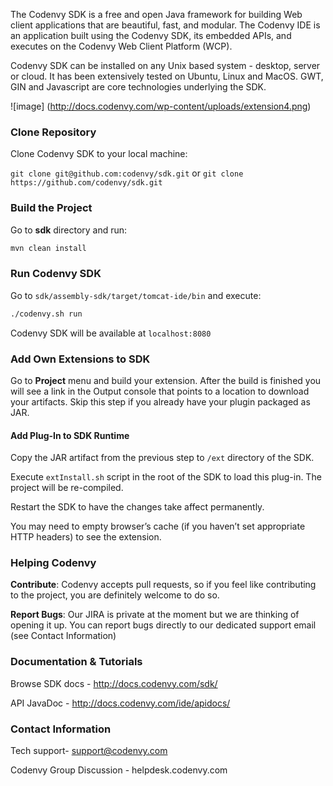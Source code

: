 The Codenvy SDK is a free and open Java framework for building Web client applications that are beautiful, fast, and modular. The Codenvy IDE is an application built using the Codenvy SDK, its embedded APIs, and executes on the Codenvy Web Client Platform (WCP).

Codenvy SDK can be installed on any Unix based system - desktop, server or cloud. It has been extensively tested on Ubuntu, Linux and MacOS. GWT, GIN and Javascript are core technologies underlying the SDK.

![image] (http://docs.codenvy.com/wp-content/uploads/extension4.png)

### Clone Repository

Clone Codenvy SDK to your local machine:

```git clone git@github.com:codenvy/sdk.git``` or ```git clone https://github.com/codenvy/sdk.git```

### Build the Project


Go to **sdk** directory and run:
```sh
mvn clean install
```
### Run Codenvy SDK

Go to ```sdk/assembly-sdk/target/tomcat-ide/bin``` and execute:
```sh
./codenvy.sh run
```
Codenvy SDK will be available at ```localhost:8080```

### Add Own Extensions to SDK

Go to **Project** menu and build your extension. After the build is finished you will see a link in the Output console that points to a location to download your artifacts. Skip this step if you already have your plugin packaged as JAR.

#### Add Plug-In to SDK Runtime

Copy the JAR artifact from the previous step to ```/ext``` directory of the SDK.

Execute ```extInstall.sh``` script in the root of the SDK to load this plug-in. The project will be re-compiled.

Restart the SDK to have the changes take affect permanently.

You may need to empty browser’s cache (if you haven’t set appropriate HTTP headers) to see the extension.

### Helping Codenvy

**Contribute**: Codenvy accepts pull requests, so if you feel like contributing to the project, you are definitely welcome to do so.

**Report Bugs**: Our JIRA is private at the moment but we are thinking of opening it up. You can report bugs directly to our dedicated support email (see Contact Information)

### Documentation  & Tutorials

Browse SDK docs - http://docs.codenvy.com/sdk/

API JavaDoc - http://docs.codenvy.com/ide/apidocs/

### Contact Information
Tech support- support@codenvy.com

Codenvy Group Discussion - helpdesk.codenvy.com
